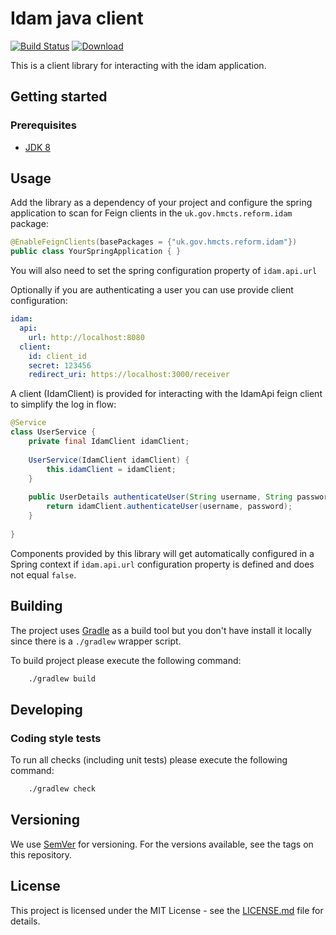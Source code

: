 # Idam java client

[![Build Status](https://travis-ci.com/hmcts/idam-java-client.svg?branch=master)](https://travis-ci.com/hmcts/idam-java-client)
[ ![Download](https://api.bintray.com/packages/hmcts/hmcts-maven/idam-client/images/download.svg) ](https://bintray.com/hmcts/hmcts-maven/idam-client/_latestVersion)

This is a client library for interacting with the idam application.

## Getting started

### Prerequisites

- [JDK 8](https://www.oracle.com/java)

## Usage

Add the library as a dependency of your project and configure the spring application to scan for Feign clients in the `uk.gov.hmcts.reform.idam` package:

```java
@EnableFeignClients(basePackages = {"uk.gov.hmcts.reform.idam"})
public class YourSpringApplication { }
```

You will also need to set the spring configuration property of `idam.api.url` 

Optionally if you are authenticating a user you can use provide client configuration:
```yaml
idam:
  api:
    url: http://localhost:8080
  client:
    id: client_id
    secret: 123456
    redirect_uri: https://localhost:3000/receiver 
```

A client (IdamClient) is provided for interacting with the IdamApi feign client to simplify the log in flow:
```java
@Service
class UserService {
    private final IdamClient idamClient;
    
    UserService(IdamClient idamClient) {
        this.idamClient = idamClient;
    }
    
    public UserDetails authenticateUser(String username, String password) {
        return idamClient.authenticateUser(username, password);
    }
    
}

```

Components provided by this library will get automatically configured in a Spring context if `idam.api.url` configuration property is defined and does not equal `false`. 

## Building

The project uses [Gradle](https://gradle.org) as a build tool but you don't have install it locally since there is a
`./gradlew` wrapper script.  

To build project please execute the following command:

```bash
    ./gradlew build
```

## Developing

### Coding style tests

To run all checks (including unit tests) please execute the following command:

```bash
    ./gradlew check
```

## Versioning

We use [SemVer](http://semver.org/) for versioning.
For the versions available, see the tags on this repository.

## License

This project is licensed under the MIT License - see the [LICENSE.md](LICENSE.md) file for details.
